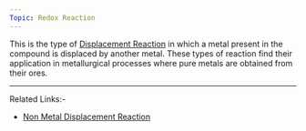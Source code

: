 ```yaml
---
Topic: Redox Reaction
---
```

This is the type of [Displacement Reaction](Jee/Chemistry/Redox%20Reaction/Displacement%20Reaction.md) in which a metal present in the compound is displaced by another metal. These types of reaction find their application in metallurgical processes where pure metals are obtained from their ores.

---
Related Links:-
- [Non Metal Displacement Reaction](Non%20Metal%20Displacement%20Reaction.md) 